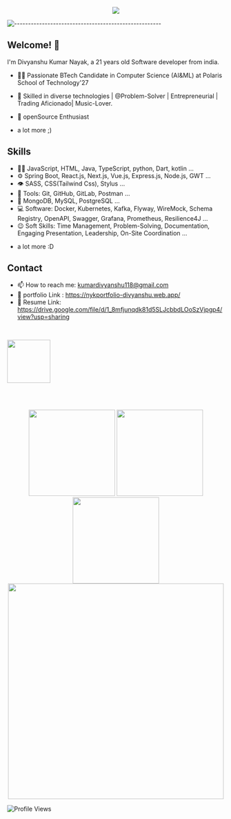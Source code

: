 

<p align="center">
  <img src="https://readme-typing-svg.herokuapp.com?color=ec9783&size=30&center=true&vCenter=true&width=550&height=70&lines=Hi+There+👋🏻+I'm+Divyanshu+Nayak;+Open+Source+Enthusiast+☀;Full+Stack+Developer;ProblemSolver+💻;">
</p>

![-----------------------------------------------------](https://raw.githubusercontent.com/andreasbm/readme/master/assets/lines/cloudy.png)
<br>
## Welcome! 👋
I'm Divyanshu Kumar Nayak, a 21 years old Software developer from india.

- 👨‍💻 Passionate BTech Candidate in Computer Science (AI&ML) at Polaris School of Technology'27 

- 🥷 Skilled in diverse technologies | @Problem-Solver | Entrepreneurial | Trading Aficionado| Music-Lover.

- 🧭 openSource Enthusiast


+ a lot more ;)

## Skills
- 👨‍💻 JavaScript, HTML, Java, TypeScript, python, Dart, kotlin ...
- ⚙️ Spring Boot, React.js, Next.js, Vue.js, Express.js, Node.js, GWT ...
- 👁️ SASS, CSS(Tailwind Css), Stylus ...
- 🧰 Tools: Git, GitHub, GitLab, Postman ...
- 💽 MongoDB, MySQL, PostgreSQL ...
- 💻 Software: Docker, Kubernetes, Kafka, Flyway, WireMock, Schema Registry, OpenAPI, Swagger, Grafana, Prometheus, Resilience4J ...
- 😉 Soft Skills: Time Management, Problem-Solving, Documentation, Engaging Presentation, Leadership, On-Site Coordination ...
+ a lot more :D

## Contact
- 📫 How to reach me: kumardivyanshu118@gmail.com
- 🥷 portfolio Link : https://nykportfolio-divyanshu.web.app/
- 💼 Resume Link: https://drive.google.com/file/d/1_8mfjunqdk81d5SLJcbbdLOoSzVjpgp4/view?usp=sharing
<br>

<a href="https://www.linkedin.com/in/divyanshu-kumar-24026b296/"><img src="https://user-images.githubusercontent.com/74038190/235294012-0a55e343-37ad-4b0f-924f-c8431d9d2483.gif" width="100">
</a>

<br><br>

<div align="center">
  <img src="https://user-images.githubusercontent.com/74038190/213866269-5d00981c-7c98-46d7-8a8e-16f462f15227.gif" width="200" />
  <img src="https://user-images.githubusercontent.com/74038190/213866269-5d00981c-7c98-46d7-8a8e-16f462f15227.gif" width="200" />
  <img src="https://user-images.githubusercontent.com/74038190/213866269-5d00981c-7c98-46d7-8a8e-16f462f15227.gif" width="200" />
<img src="https://user-images.githubusercontent.com/74038190/212750155-3ceddfbd-19d3-40a3-87af-8d329c8323c4.gif" width="500">
</div>




![Profile Views](https://komarev.com/ghpvc/?username=d1vyanshu-kumar&color=blue&style=flat-square)
</div>




  

<!---
d1vyanshu-kumar/d1vyanshu-kumar is a ✨ special ✨ repository because its `README.md` (this file) appears on your GitHub profile.
You can click the Preview link to take a look at your changes.
--->
